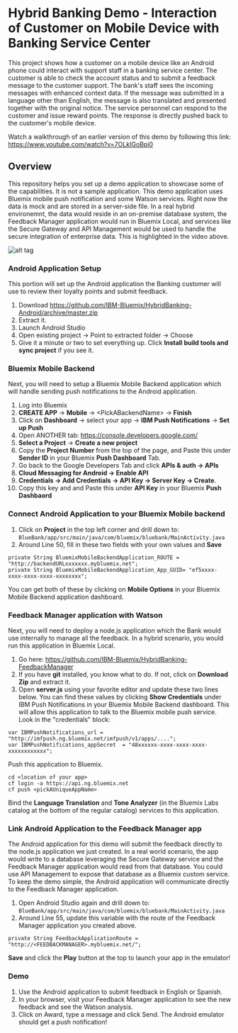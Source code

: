 # Hybrid Banking Demo - Interaction of Customer on Mobile Device with Banking Service Center

This project shows how a customer on a mobile device like an Android phone could interact with support staff in a banking service center. The customer is able to check the account status and to submit a feedback message to the customer support. The bank's staff sees the incoming messages with enhanced context data. If the message was submitted in a language other than English, the message is also translated and presented together with the original notice. The service personnel can respond to the customer and issue reward points. The response is directly pushed back to the customer's mobile device.

Watch a walkthrough of an earlier version of this demo by following this link:
https://www.youtube.com/watch?v=7OLkIGoBpi0

## Overview
This repository helps you set up a demo application to showcase some of the capabilities. It is not a sample application. This demo application uses Bluemix mobile push notification and some Watson services. Right now the data is mock and are stored in a server-side file. In a real hybrid environemnt, the data would reside in an on-premise database system, the Feedback Manager application would run in Bluemix Local, and services like the Secure Gateway and API Management would be used to handle the secure integration of enterprise data. This is highlighted in the video above.

![alt tag](https://raw.githubusercontent.com/IBM-Bluemix/HybridBanking-Android/master/Architecture.png)

### Android Application Setup
This portion will set up the Android application the Banking customer will use to review their loyalty points and submit feedback.

1. Download https://github.com/IBM-Bluemix/HybridBanking-Android/archive/master.zip
2. Extract it.
3. Launch Android Studio
4. Open existing project -> Point to extracted folder -> Choose
5. Give it a minute or two to set everything up. Click **Install build tools and sync project** if you see it.

### Bluemix Mobile Backend

Next, you will need to setup a Bluemix Mobile Backend application which will handle sending push notifications to the Android application. 

1. Log into Bluemix
2. **CREATE APP** -> **Mobile** -> \<PickABackendName\> -> **Finish**
3. Click on **Dashboard** -> select your app -> **IBM Push Notifications** -> **Set up Push**
4. Open ANOTHER tab: https://console.developers.google.com/
5. **Select a Project** -> **Create a new project**
6. Copy the **Project Number** from the top of the page, and Paste this under **Sender ID** in your Bluemix **Push Dashboard** Tab.
7. Go back to the Google Developers Tab and click **APIs & auth -> APIs**
8. **Cloud Messaging for Android -> Enable API**
9. **Credentials -> Add Credentials -> API Key -> Server Key -> Create**. 
10. Copy this key and and Paste this under **API Key** in your Bluemix **Push Dashbaord**

### Connect Android Application to your Bluemix Mobile backend

1. Click on **Project** in the top left corner and drill down to: `BlueBank/app/src/main/java/com/bluemix/bluebank/MainActivity.java`
2. Around Line 50, fill in these two fields with your own values and **Save**
```
private String BluemixMobileBackendApplication_ROUTE = "http://backendURLxxxxxxx.mybluemix.net";
private String BluemixMobileBackendApplication_App_GUID= "ef5xxxx-xxxx-xxxx-xxxx-xxxxxxxx";
```
   You can get both of these by clicking on **Mobile Options** in your Bluemix Mobile Backend application dashboard.

### Feedback Manager application with Watson
Next, you will need to deploy a node.js application which the Bank would use internally to manage all the feedback. In a hybrid scenario, you would run this application in Bluemix Local.

1. Go here: https://github.com/IBM-Bluemix/HybridBanking-FeedbackManager
2. If you have **git** installed, you know what to do. If not, click on **Download Zip** and extract it.
3. Open **server.js** using your favorite editor and update these two lines below. You can find these values by clicking **Show Credentials** under IBM Push Notifications in your Bluemix Mobile Backend dashboard. This will allow this application to talk to the Bluemix mobile push service. Look in the "credentials" block:
```
var IBMPushNotifications_url = "http://imfpush.ng.bluemix.net/imfpush/v1/apps/....";
var IBMPushNotifications_appSecret  = "48xxxxxx-xxxx-xxxx-xxxx-xxxxxxxxxxxx";
```
Push this application to Bluemix. 
```
cd <location of your app>
cf login -a https://api.ng.bluemix.net
cf push <pickAUniqueAppName>
```
Bind the **Language Translation** and **Tone Analyzer** (in the Bluemix Labs catalog at the bottom of the regular catalog) services to this application. 

### Link Android Application to the Feedback Manager app
The Android application for this demo will submit the feedback directly to the node.js application we just created. In a real world scenario, the app would write to a database leveraging the Secure Gateway service and the Feedback Manager application would read from that database. You could use API Management to expose that database as a Bluemix custom service. To keep the demo simple, the Android application will communicate directly to the Feedback Manager application.

1. Open Android Studio again and drill down to: 
`BlueBank/app/src/main/java/com/bluemix/bluebank/MainActivity.java`
2. Around Line 55, update this variable with the route of the Feedback Manager application you created above.
```    
private String FeedbackApplicationRoute = "http://<FEEDBACKMANAGER>.mybluemix.net/";
```
**Save** and click the **Play** button at the top to launch your app in the emulator!


### Demo
1. Use the  Android application to submit feedback in English or Spanish.
2. In your browser, visit your Feedback Manager application to see the new feedback and see the Watson analysis.
3. Click on Award, type a message and click Send. The Android emulator should get a push notification!
